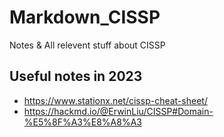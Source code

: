 # Markdown_CISSP
Notes &amp; All relevent stuff about CISSP  
## Useful notes in 2023
- https://www.stationx.net/cissp-cheat-sheet/
- https://hackmd.io/@ErwinLiu/CISSP#Domain-%E5%8F%A3%E8%A8%A3 
